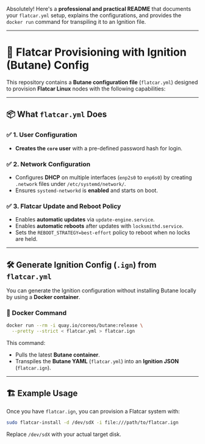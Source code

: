 Absolutely! Here's a **professional and practical README** that documents your `flatcar.yml` setup, explains the configurations, and provides the `docker run` command for transpiling it to an Ignition file.

---

# 📝 Flatcar Provisioning with Ignition (Butane) Config

This repository contains a **Butane configuration file** (`flatcar.yml`) designed to provision **Flatcar Linux** nodes with the following capabilities:

---

## 📦 What `flatcar.yml` Does

### ✅ 1. User Configuration

* **Creates the `core` user** with a pre-defined password hash for login.

### ✅ 2. Network Configuration

* Configures **DHCP** on multiple interfaces (`enp2s0` to `enp6s0`) by creating `.network` files under `/etc/systemd/network/`.
* Ensures `systemd-networkd` is **enabled** and starts on boot.

### ✅ 3. Flatcar Update and Reboot Policy

* Enables **automatic updates** via `update-engine.service`.
* Enables **automatic reboots** after updates with `locksmithd.service`.
* Sets the `REBOOT_STRATEGY=best-effort` policy to reboot when no locks are held.

---

## 🛠️ Generate Ignition Config (`.ign`) from `flatcar.yml`

You can generate the Ignition configuration without installing Butane locally by using a **Docker container**.

### 🚀 Docker Command

```bash
docker run --rm -i quay.io/coreos/butane:release \
  --pretty --strict < flatcar.yml > flatcar.ign
```

This command:

* Pulls the latest **Butane container**.
* Transpiles the **Butane YAML** (`flatcar.yml`) into an **Ignition JSON** (`flatcar.ign`).

---

## 🏗️ Example Usage

Once you have `flatcar.ign`, you can provision a Flatcar system with:

```bash
sudo flatcar-install -d /dev/sdX -i file:///path/to/flatcar.ign
```

Replace `/dev/sdX` with your actual target disk.

